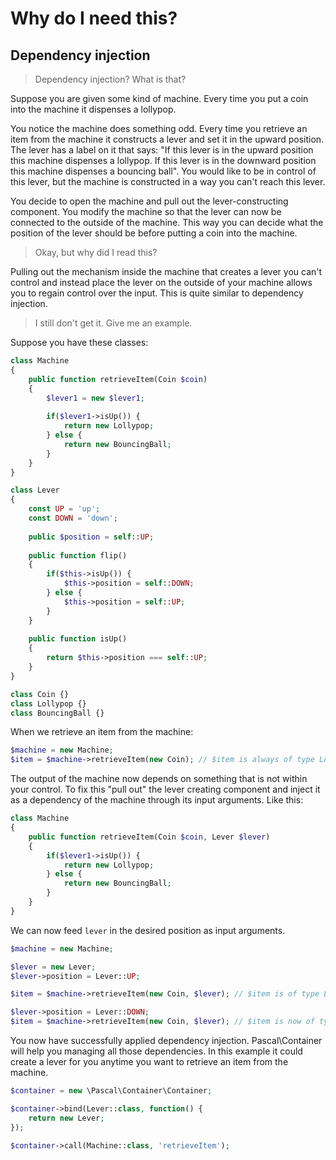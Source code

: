 # Why do I need this?

## Dependency injection

> Dependency injection? What is that?

Suppose you are given some kind of machine. Every time you put a coin into the machine it dispenses a lollypop.

You notice the machine does something odd. Every time you retrieve an item from the machine it constructs a lever and set it in the upward position. The lever has a label on it that says: "If this lever is in the upward position this machine dispenses a lollypop. If this lever is in the downward position this machine dispenses a bouncing ball". You would like to be in control of this lever, but the machine is constructed in a way you can't reach this lever.

You decide to open the machine and pull out the lever-constructing component. You modify the machine so that the lever can now be connected to the outside of the machine. This way you can decide what the position of the lever should be before putting a coin into the machine.

> Okay, but why did I read this?

Pulling out the mechanism inside the machine that creates a lever you can't control and instead place the lever on the outside of your machine allows you to regain control over the input. This is quite similar to dependency injection.

> I still don't get it. Give me an example.

Suppose you have these classes:

```php
class Machine 
{
    public function retrieveItem(Coin $coin)
    {
        $lever1 = new $lever1;
        
        if($lever1->isUp()) {
            return new Lollypop;
        } else {
            return new BouncingBall;
        }
    }
}

class Lever 
{
    const UP = 'up';
    const DOWN = 'down';
    
    public $position = self::UP;
    
    public function flip()
    {
        if($this->isUp()) {
            $this->position = self::DOWN;
        } else {
            $this->position = self::UP;
        }
    }
    
    public function isUp() 
    {
        return $this->position === self::UP;
    }
}

class Coin {}
class Lollypop {}
class BouncingBall {}
```

When we retrieve an item from the machine:

```php
$machine = new Machine;
$item = $machine->retrieveItem(new Coin); // $item is always of type Lollypop.
```

The output of the machine now depends on something that is not within your control. To fix this "pull out" the lever creating component and inject it as a dependency of the machine through its input arguments. Like this:

```php
class Machine 
{
    public function retrieveItem(Coin $coin, Lever $lever)
    {
        if($lever1->isUp()) {
            return new Lollypop;
        } else {
            return new BouncingBall;
        }
    }
}
```

We can now feed `lever` in the desired position as input arguments.

```php
$machine = new Machine;

$lever = new Lever;
$lever->position = Lever::UP;

$item = $machine->retrieveItem(new Coin, $lever); // $item is of type Lollypop

$lever->position = Lever::DOWN;
$item = $machine->retrieveItem(new Coin, $lever); // $item is now of type BouncingBall
```

You now have successfully applied dependency injection. Pascal\Container will help you managing all those dependencies. In this example it could create a lever for you anytime you want to retrieve an item from the machine. 


```php
$container = new \Pascal\Container\Container;

$container->bind(Lever::class, function() {
    return new Lever;
});

$container->call(Machine::class, 'retrieveItem');
```
